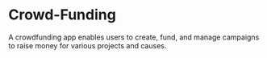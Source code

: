 # Crowd-Funding
A crowdfunding app enables users to create, fund, and manage campaigns to raise money for various projects and causes.
